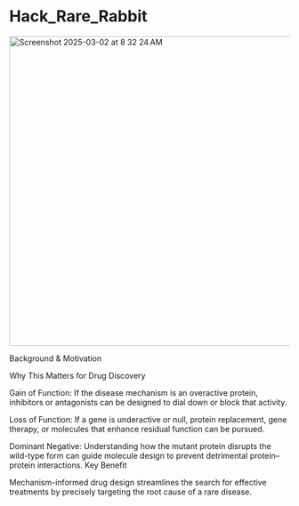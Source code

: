 # Hack_Rare_Rabbit 

<img width="557" alt="Screenshot 2025-03-02 at 8 32 24 AM" src="https://github.com/user-attachments/assets/b93f20e8-7e92-4d8d-9e90-2c61502a1e1b" />

Background & Motivation

Why This Matters for Drug Discovery

Gain of Function: If the disease mechanism is an overactive protein, inhibitors or antagonists can be designed to dial down or block that activity.

Loss of Function: If a gene is underactive or null, protein replacement, gene therapy, or molecules that enhance residual function can be pursued.

Dominant Negative: Understanding how the mutant protein disrupts the wild-type form can guide molecule design to prevent detrimental protein–protein interactions.
Key Benefit

Mechanism-informed drug design streamlines the search for effective treatments by precisely targeting the root cause of a rare disease.
